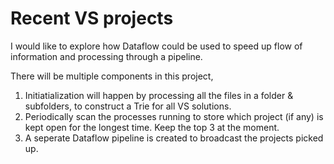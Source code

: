 # Recent VS projects
I would like to explore how Dataflow could be used to speed up flow of information and processing through a pipeline.

There will be multiple components in this project,

1. Initiatialization will happen by processing all the files in a folder & subfolders, to construct a Trie for all VS solutions.
2. Periodically scan the processes running to store which project (if any) is kept open for the longest time. Keep the top 3 at the moment.
3. A seperate Dataflow pipeline is created to broadcast the projects picked up.
